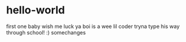 # hello-world
first one baby wish me luck
ya boi is a wee lil coder tryna type his way through school! :)
somechanges
